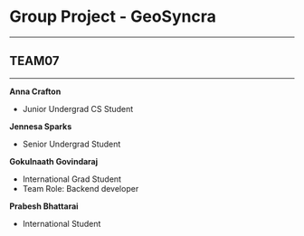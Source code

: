 # Group Project - GeoSyncra
_____________________________________

## TEAM07 
_____________________________________

**Anna Crafton**

- Junior Undergrad CS Student

**Jennesa Sparks**
- Senior Undergrad Student

**Gokulnaath Govindaraj**
- International Grad Student
- Team Role: Backend developer
  
**Prabesh Bhattarai**
- International Student

